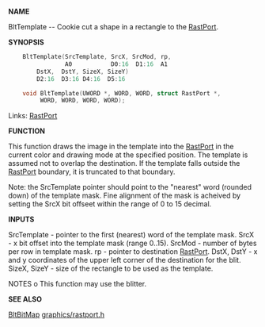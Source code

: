 
**NAME**

BltTemplate -- Cookie cut a shape in a rectangle to the [RastPort](_00AF.md).

**SYNOPSIS**

```c
    BltTemplate(SrcTemplate, SrcX, SrcMod, rp,
                A0           D0:16  D1:16  A1
        DstX,  DstY, SizeX, SizeY)
        D2:16  D3:16 D4:16  D5:16

    void BltTemplate(UWORD *, WORD, WORD, struct RastPort *,
         WORD, WORD, WORD, WORD);

```
Links: [RastPort](_00AF.md) 

**FUNCTION**

This function draws the image in the template into the
[RastPort](_00AF.md) in the current color and drawing mode at the
specified position.  The template is assumed not to overlap
the destination.
If the template falls outside the [RastPort](_00AF.md) boundary, it is
truncated to that boundary.

Note: the SrcTemplate pointer should point to the &#034;nearest&#034; word
(rounded down) of the template mask. Fine alignment of the mask
is acheived by setting the SrcX bit offseet within the range
of 0 to 15 decimal.

**INPUTS**

SrcTemplate  - pointer to the first (nearest) word of the template
mask.
SrcX         - x bit offset into the template mask (range 0..15).
SrcMod       - number of bytes per row in template mask.
rp           - pointer to destination [RastPort](_00AF.md).
DstX, DstY   - x and y coordinates of the upper left
corner of the destination for the blit.
SizeX, SizeY - size of the rectangle to be used as the
template.

NOTES
o   This function may use the blitter.

**SEE ALSO**

[BltBitMap](BltBitMap.md)  [graphics/rastport.h](_00AF.md)

